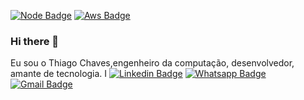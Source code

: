 [![Node Badge](https://camo.githubusercontent.com/7272fbb96da1c2b30e16ba3608d1cf66ba8a30c5f8aa92e288b068b340f38ac7/68747470733a2f2f7777772e766563746f726c6f676f2e7a6f6e652f6c6f676f732f6e6f64656a732f6e6f64656a732d617232312e737667)]()
[![Aws Badge](https://camo.githubusercontent.com/d6df2ed824318b047b34aca2e61298784abceaae65d2fc4369cbc349cf0b08c0/68747470733a2f2f7777772e766563746f726c6f676f2e7a6f6e652f6c6f676f732f616d617a6f6e5f6177732f616d617a6f6e5f6177732d617232312e737667)]()
### Hi there 👋

Eu sou o Thiago Chaves,engenheiro da computação, desenvolvedor, amante de tecnologia. I
[![Linkedin Badge](https://img.shields.io/badge/-LinkedIn-blue?style=flat-square&logo=Linkedin&logoColor=white&link=https://www.linkedin.com/in/thiago-chaves)](https://www.linkedin.com/in/thiago-chaves)
[![Whatsapp Badge](https://img.shields.io/badge/WhatsApp-25D366?style=for-the-badge&logo=whatsapp&logoColor=white&link=http://api.whatsapp.com/send?phone=5521976030304)](http://api.whatsapp.com/send?phone=5521976030304)
[![Gmail Badge](https://img.shields.io/badge/Gmail-D14836?style=for-the-badge&logo=gmail&logoColor=white&link=thiago.chaves04@gmail.com)](thiago.chaves04@gmail.com)
